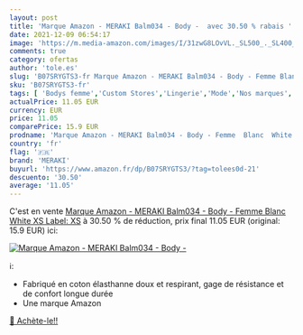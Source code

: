 ```yaml
---
layout: post
title: 'Marque Amazon - MERAKI Balm034 - Body -  avec 30.50 % rabais '
date: 2021-12-09 06:54:17
image: 'https://m.media-amazon.com/images/I/31zwG8LOvVL._SL500_._SL400_.jpg'
comments: true
category: ofertas
author: 'tole.es'
slug: 'B07SRYGTS3-fr Marque Amazon - MERAKI Balm034 - Body - Femme Blanc White...'
sku: 'B07SRYGTS3-fr'
tags: [ 'Bodys femme','Custom Stores','Lingerie','Mode','Nos marques','Specialty Stores','Tenues de nuit, lingerie et sous-vêtements pour femme','Vêtements','Vêtements femme','meraki', ]
actualPrice: 11.05 EUR
currency: EUR
price: 11.05
comparePrice: 15.9 EUR
prodname: 'Marque Amazon - MERAKI Balm034 - Body - Femme  Blanc  White   XS  Label: XS'
country: 'fr'
flag: '🇫🇷'
brand: 'MERAKI'
buyurl: 'https://www.amazon.fr/dp/B07SRYGTS3/?tag=tolees0d-21'
descuento: '30.50'
average: '11.05'
---
```


C'est en vente [Marque Amazon - MERAKI Balm034 - Body - Femme  Blanc  White   XS  Label: XS](https://www.amazon.fr/dp/B07SRYGTS3/?tag=tolees0d-21)  à  30.50 % de réduction, prix final  11.05 EUR (original: 15.9 EUR) ici:

[![Marque Amazon - MERAKI Balm034 - Body - ](https://m.media-amazon.com/images/I/31zwG8LOvVL._SL500_._SL400_.jpg)](https://www.amazon.fr/dp/B07SRYGTS3/?tag=tolees0d-21)

ℹ️:

- Fabriqué en coton élasthanne doux et respirant, gage de résistance et de confort longue durée
- Une marque Amazon

[🛒 Achète-le!!](https://www.amazon.fr/dp/B07SRYGTS3/?tag=tolees0d-21)
